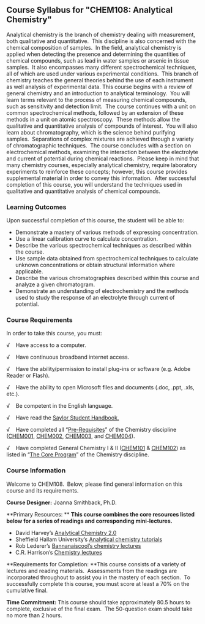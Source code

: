 Course Syllabus for "CHEM108: Analytical Chemistry"
---------------------------------------------------

Analytical chemistry is the branch of chemistry dealing with
measurement, both qualitative and quantitative.  This discipline is also
concerned with the chemical composition of samples.  In the field,
analytical chemistry is applied when detecting the presence and
determining the quantities of chemical compounds, such as lead in water
samples or arsenic in tissue samples.  It also encompasses many
different spectrochemical techniques, all of which are used under
various experimental conditions.  This branch of chemistry teaches the
general theories behind the use of each instrument as well analysis of
experimental data. This course begins with a review of general chemistry
and an introduction to analytical terminology.  You will learn terms
relevant to the process of measuring chemical compounds, such as
sensitivity and detection limit.  The course continues with a unit on
common spectrochemical methods, followed by an extension of these
methods in a unit on atomic spectroscopy.  These methods allow the
qualitative and quantitative analysis of compounds of interest.  You
will also learn about chromatography, which is the science behind
purifying samples.  Separations of complex mixtures are achieved through
a variety of chromatographic techniques.  The course concludes with a
section on electrochemical methods, examining the interaction between
the electrolyte and current of potential during chemical reactions. 
Please keep in mind that many chemistry courses, especially analytical
chemistry, require laboratory experiments to reinforce these concepts;
however, this course provides supplemental material in order to convey
this information.  After successful completion of this course, you will
understand the techniques used in qualitative and quantitative analysis
of chemical compounds.

### Learning Outcomes

Upon successful completion of this course, the student will be able
to:  

-   Demonstrate a mastery of various methods of expressing
    concentration.
-   Use a linear calibration curve to calculate concentration.
-   Describe the various spectrochemical techniques as described within
    the course.
-   Use sample data obtained from spectrochemical techniques to
    calculate unknown concentrations or obtain structural information
    where applicable.
-   Describe the various chromatographies described within this course
    and analyze a given chromatogram.
-   Demonstrate an understanding of electrochemistry and the methods
    used to study the response of an electrolyte through current of
    potential.

### Course Requirements

In order to take this course, you must:  
  
 √    Have access to a computer.  
  
 √    Have continuous broadband internet access.  
  
 √    Have the ability/permission to install plug-ins or software (e.g.
Adobe Reader or Flash).  
  
 √    Have the ability to open Microsoft files and documents (.doc,
.ppt, .xls, etc.).  
  
 √    Be competent in the English language.

√    Have read the [Saylor Student
Handbook.](http://www.saylor.org/site/wp-content/uploads/2012/05/Saylor-StudentHandbook.pdf)

√    Have completed all
“[Pre-Requisites](http://www.saylor.org/majors/chemistry)” of the
Chemistry discipline ([CHEM001](http://www.saylor.org/courses/chem001/),
[CHEM002](http://www.saylor.org/courses/chem002/),
[CHEM003](http://www.saylor.org/courses/chem003/), and
[CHEM004](http://www.saylor.org/courses/chem004/)).  
  
 √    Have completed General Chemistry I & II
([CHEM101](http://www.saylor.org/courses/chem101/) &
[CHEM102](http://www.saylor.org/courses/chem102/)) as listed in “[The
Core Program](http://www.saylor.org/majors/chemistry)” of the Chemistry
discipline.

### Course Information

Welcome to CHEM108.  Below, please find general information on this
course and its requirements.  
  
 **Course Designer:** Joanna Smithback, Ph.D.  
  
 **Primary Resources: ** **This course combines the core resources
listed below for a series of readings and corresponding mini-lectures.**

-   David Harvey’s [Analytical Chemistry
    2.0](http://acad.depauw.edu/harvey_web/eText%20Project/AnalyticalChemistry2.0.html)
-   Sheffield Hallam University’s [Analytical chemistry
    tutorials](http://teaching.shu.ac.uk/hwb/chemistry/tutorials/)
-   Rob Lederer’s [Bannanaiscool’s chemistry
    lectures](http://www.youtube.com/user/bannanaiscool?feature=watch)
-   C.R. Harrison’s [Chemistry
    lectures](http://www.youtube.com/user/crharrison?feature=watch)

**Requirements for Completion: **This course consists of a variety of
lectures and reading materials.  Assessments from the readings are
incorporated throughout to assist you in the mastery of each section. 
To successfully complete this course, you must score at least a 70% on
the cumulative final.  
  
 **Time Commitment:** This course should take approximately 80.5 hours
to complete, exclusive of the final exam.  The 50-question exam should
take no more than 2 hours.  
  

